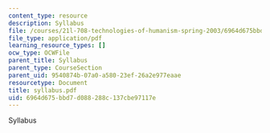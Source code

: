 ```yaml
---
content_type: resource
description: Syllabus
file: /courses/21l-708-technologies-of-humanism-spring-2003/6964d675bbd7d088288c137cbe97117e_syllabus.pdf
file_type: application/pdf
learning_resource_types: []
ocw_type: OCWFile
parent_title: Syllabus
parent_type: CourseSection
parent_uid: 9540874b-07a0-a580-23ef-26a2e977eaae
resourcetype: Document
title: syllabus.pdf
uid: 6964d675-bbd7-d088-288c-137cbe97117e
---
```

Syllabus

